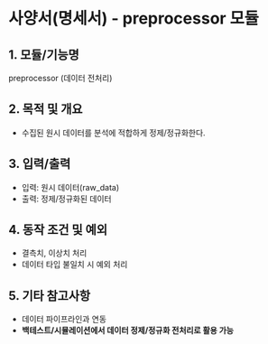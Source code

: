 # 사양서(명세서) - preprocessor 모듈

## 1. 모듈/기능명
preprocessor (데이터 전처리)

## 2. 목적 및 개요
- 수집된 원시 데이터를 분석에 적합하게 정제/정규화한다.

## 3. 입력/출력
- 입력: 원시 데이터(raw_data)
- 출력: 정제/정규화된 데이터

## 4. 동작 조건 및 예외
- 결측치, 이상치 처리
- 데이터 타입 불일치 시 예외 처리

## 5. 기타 참고사항
- 데이터 파이프라인과 연동 
- **백테스트/시뮬레이션에서 데이터 정제/정규화 전처리로 활용 가능** 